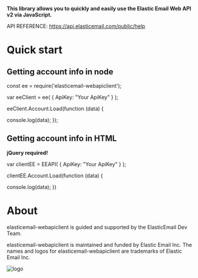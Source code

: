 **This library allows you to quickly and easily use the Elastic Email Web API v2 via JavaScript.**

API REFERENCE: https://api.elasticemail.com/public/help

# Quick start #

## Getting account info in node ##
	
const ee = require('elasticemail-webapiclient');

var eeClient = ee(
  {
    ApiKey: "Your ApiKey"
  }
);

eeClient.Account.Load(function (data) {

  console.log(data);
});

## Getting account info in HTML ##
**jQuery required!**

var clientEE = EEAPI(
  {
    ApiKey: "Your ApiKey"
  }
);

clientEE.Account.Load(function (data) {

  console.log(data);
})


# About #
elasticemail-webapiclient is guided and supported by the ElasticEmail Dev Team.

elasticemail-webapiclient is maintained and funded by Elastic Email Inc. The names and logos for elasticemail-webapiclient are trademarks of Elastic Email Inc.

![logo](https://elasticemail.com/files/ee_200x200.png )